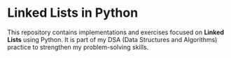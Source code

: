 # Linked Lists in Python

This repository contains implementations and exercises focused on **Linked Lists** using Python. 
It is part of my DSA (Data Structures and Algorithms) practice to strengthen my problem-solving skills.
